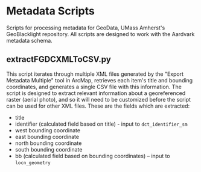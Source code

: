 # Metadata Scripts
Scripts for processing metadata for GeoData, UMass Amherst's GeoBlacklight repository. All scripts are designed to work with the Aardvark metadata schema.

## extractFGDCXMLToCSV.py
This script iterates through multiple XML files generated by the "Export Metadata Multiple" tool in ArcMap, retrieves each item's title and bounding coordinates, and generates a single CSV file with this information. The script is designed to extract relevant information about a georeferenced raster (aerial photo), and so it will need to be customized before the script can be used for other XML files. These are the fields which are extracted:
* title
* identifier (calculated field based on title) - input to `dct_identifier_sm`
* west bounding coordinate
* east bounding coordinate
* north bounding coordinate
* south bounding coordinate
* bb (calculated field based on bounding coordinates) – input to `locn_geometry`
